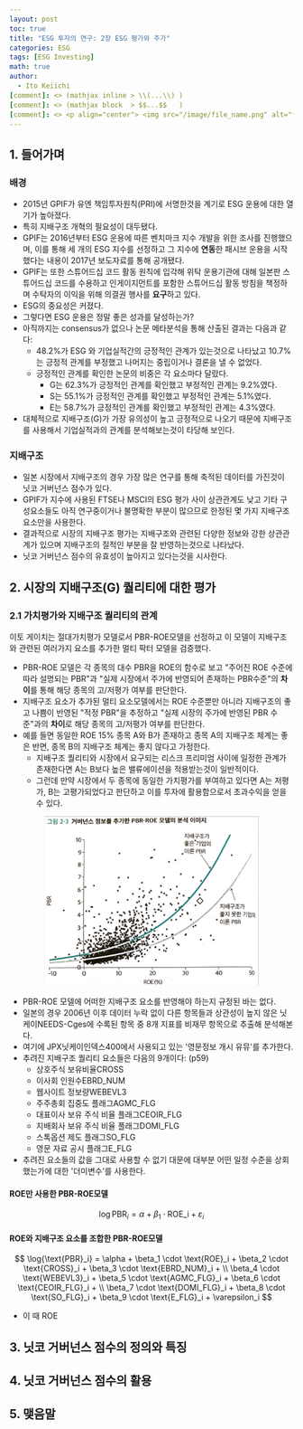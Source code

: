 ```yaml
---
layout: post
toc: true
title: "ESG 투자의 연구: 2장 ESG 평가와 주가"
categories: ESG
tags: [ESG Investing]
math: true
author:
  - Ito Keiichi
[comment]: <> (mathjax inline > \\(...\\) )
[comment]: <> (mathjax block  > $$...$$   )
[comment]: <> <p align="center"> <img src="/image/file_name.png" alt="file_name" width="420" height="300"> </p>
---
```


## 1. 들어가며

### 배경
- 2015년 GPIF가 유엔 책임투자원칙(PRI)에 서명한것을 계기로 ESG 운용에 대한 열기가 높아졌다.
- 특히 지배구조 개혁의 필요성이 대두됐다.
- GPIF는 2016년부터 ESG 운용에 따른 벤치마크 지수 개발을 위한 조사를 진행했으며, 이를 통해 세 개의 ESG 지수를 선정하고 그 지수에 **연동**한 패시브 운용을 시작했다는 내용이 2017년 보도자료를 통해 공개됐다.
- GPIF는 또한 스튜어드십 코드 활동 원칙에 입각해 위탁 운용기관에 대해 일본판 스튜어드십 코드를 수용하고 인게이지먼트를 포함한 스튜어드십 활동 방침을 책정하며 수탁자의 이익을 위해 의결권 행사를 **요구**하고 있다.
- ESG의 중요성은 커졌다.
- 그렇다면 ESG 운용은 정말 좋은 성과를 달성하는가?
- 아직까지는 consensus가 없으나 논문 메타분석을 통해 산출된 결과는 다음과 같다:
  - 48.2%가 ESG 와 기업실적간의 긍정적인 관계가 있는것으로 나타났고 10.7%는 긍정적 관계를 부정했고 나머지는 중립이거나 결론을 낼 수 없었다.
  - 긍정적인 관계를 확인한 논문의 비중은 각 요소마다 달랐다.
    - G는 62.3%가 긍정적인 관계를 확인했고 부정적인 관계는 9.2%였다.
    - S는 55.1%가 긍정적인 관계를 확인했고 부정적인 관계는 5.1%였다.
    - E는 58.7%가 긍정적인 관계를 확인했고 부정적인 관계는 4.3%였다.
- 대체적으로 지배구조(G)가 가장 유의성이 높고 긍정적으로 나오기 때문에 지배구조를 사용해서 기업실적과의 관계를 분석해보는것이 타당해 보인다.

### 지배구조
- 일본 시장에서 지배구조의 경우 가장 많은 연구를 통해 축적된 데이터를 가진것이 닛코 거버넌스 점수가 있다.
- GPIF가 지수에 사용된 FTSE나 MSCI의 ESG 평가 사이 상관관계도 낮고 기타 구성요소들도 아직 연구중이거나 불명확한 부분이 많으므로 한정된 몇 가지 지배구조 요소만을 사용한다.
- 결과적으로 시장의 지배구조 평가는 지배구조와 관련된 다양한 정보와 강한 상관관계가 있으며 지배구조의 질적인 부분을 잘 반영하는것으로 나타났다.
- 닛코 거버넌스 점수의 유효성이 높아지고 있다는것을 시사한다.

## 2. 시장의 지배구조(G) 퀄리티에 대한 평가

### 2.1 가치평가와 지배구조 퀄리티의 관계

이토 게이치는 절대가치평가 모델로서 PBR-ROE모델을 선정하고 이 모델이 지배구조와 관련된 여러가지 요소를 추가한 멀티 팍터 모델을 검증했다.

- PBR-ROE 모델은 각 종목의 대수 PBR을 ROE의 함수로 보고 "주어진 ROE 수준에 따라 설명되는 PBR"과 "실제 시장에서 주가에 반영되어 존재하는 PBR수준"의 **차이**를 통해 해당 종목의 고/저평가 여부를 판단한다.
- 지배구조 요소가 추가된 멀티 요소모델에서는 ROE 수준뿐만 아니라 지배구조의 좋고 나쁨이 반영된 "적정 PBR"을 추정하고 "실제 시장의 주가에 반영된 PBR 수준"과의 **차이**로 해당 종목의 고/저평가 여부를 판단한다.
- 예를 들면 동일한 ROE 15% 종목 A와 B가 존재하고 종목 A의 지배구조 체계는 좋은 반면, 종목 B의 지배구조 체계는 좋지 않다고 가정한다.
  - 지배구조 퀄리티와 시장에서 요구되는 리스크 프리미엄 사이에 일정한 관계가 존재한다면 A는 B보다 높은 밸류에이션을 적용받는것이 일반적이다.
  - 그런데 만약 시장에서 두 종목에 동일한 가치평가를 부여하고 있다면 A는 저평가, B는 고평가되었다고 판단하고 이를 투자에 활용함으로서 초과수익을 얻을 수 있다.

<p align="center"> <img src="/image/ESG/pbr-roe-g.jpeg" alt="pbr-roe-g" width="380" height="300"> </p>

- PBR-ROE 모델에 어떠한 지배구조 요소를 반영해야 하는지 규정된 바는 없다.
- 일본의 경우 2006년 이후 데이터 누락 없이 다른 항목들과 상관성이 높지 않은 닛케이NEEDS-Cges에 수록된 항목 중 8개 지표를 비재무 항목으로 추출해 분석해본다.
- 여기에 JPX닛케이인덱스400에서 사용되고 있는 '영문정보 개시 유뮤'를 추가한다.
- 추려진 지배구조 퀄리티 요소들은 다음의 9개이다: (p59)
  - 상호주식 보유비율CROSS
  - 이사회 인원수EBRD_NUM
  - 웹사이트 정보량WEBEVL3
  - 주주총회 집중도 플래그AGMC_FLG
  - 대표이사 보유 주식 비율 플래그CEOIR_FLG
  - 지배회사 보유 주식 비율 플래그DOMI_FLG
  - 스톡옵션 제도 플래그SO_FLG
  - 영문 자료 공시 플래그E_FLG
- 추려진 요소들의 값을 그대로 사용할 수 없기 대문에 대부분 어떤 일정 수준을 상회했는가에 대한 '더미변수'를 사용한다.

#### ROE만 사용한 PBR-ROE모델
$$ \log{\text{PBR}_i} = \alpha + \beta_1 \cdot \text{ROE_i} + \varepsilon_i $$

#### ROE와 지배구조 요소를 조합한 PBR-ROE모델
$$
\log{\text{PBR}_i} = 
\alpha + \beta_1 \cdot \text{ROE}_i + \beta_2 \cdot \text{CROSS}_i + \beta_3 \cdot \text{EBRD_NUM}_i + \\
\beta_4 \cdot \text{WEBEVL3}_i + \beta_5 \cdot \text{AGMC_FLG}_i + \beta_6 \cdot \text{CEOIR_FLG}_i + \\
\beta_7 \cdot \text{DOMI_FLG}_i + \beta_8 \cdot \text{SO_FLG}_i + \beta_9 \cdot \text{E_FLG}_i + \varepsilon_i 
$$

- 이 때 ROE

## 3. 닛코 거버넌스 점수의 정의와 특징

## 4. 닛코 거버넌스 점수의 활용

## 5. 맺음말